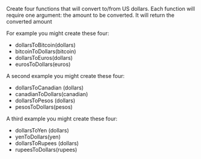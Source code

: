 Create four functions that will convert to/from US dollars. Each function will require one argument: the amount to be converted. It will return the converted amount

For example you might create these four:
- dollarsToBitcoin(dollars)
- bitcoinToDollars(bitcoin)
- dollarsToEuros(dollars)
- eurosToDollars(euros)

A second example you might create these four:
- dollarsToCanadian (dollars)
- canadianToDollars(canadian)
- dollarsToPesos (dollars)
- pesosToDollars(pesos)

A third example you might create these four:
- dollarsToYen (dollars)
- yenToDollars(yen)
- dollarsToRupees (dollars)
- rupeesToDollars(rupees)
